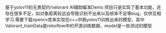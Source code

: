 基于yolov11的无畏契约/valorant AI辅助瞄准Demo
项目只是实现了基本功能，还存在很多不足，如对象距离较远会导致识别不出来以及帧率不足等bug，仅供互相学习
需要下载opencv库来实现在c++中跑yolov11训练出来的模型，其中Valorant_trainData是roboflow中的开源训练数据，model是一些测试的模型
